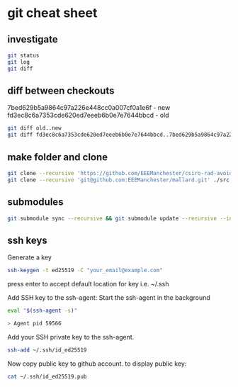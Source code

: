 # git cheat sheet
## investigate
```bash
git status
git log
git diff
```
## diff between checkouts
7bed629b5a9864c97a226e448cc0a007cf0a1e6f - new
fd3ec8c6a7353cde620ed7eeeb6b0e7e7644bbcd - old
```bash
git diff old..new
git diff fd3ec8c6a7353cde620ed7eeeb6b0e7e7644bbcd..7bed629b5a9864c97a226e448cc0a007cf0a1e6f
```
## make folder and clone
```bash
git clone --recursive 'https://github.com/EEEManchester/csiro-rad-avoid.git' ./src
git clone --recursive 'git@github.com:EEEManchester/mallard.git' ./src
```
## submodules
```bash
git submodule sync --recursive && git submodule update --recursive --init
```
## ssh keys
Generate a key
```bash
ssh-keygen -t ed25519 -C "your_email@example.com"
```
press enter to accept default location for key i.e. ~/.ssh


Add SSH key to the ssh-agent:
Start the ssh-agent in the background

```bash
eval "$(ssh-agent -s)"

> Agent pid 59566
```


Add your SSH private key to the ssh-agent.

```bash
ssh-add ~/.ssh/id_ed25519
```
Now copy public key to github account. to display public key:
```bash
cat ~/.ssh/id_ed25519.pub 
```


